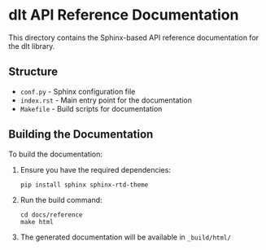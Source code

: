 # dlt API Reference Documentation

This directory contains the Sphinx-based API reference documentation for the dlt library.

## Structure

- `conf.py` - Sphinx configuration file
- `index.rst` - Main entry point for the documentation
- `Makefile` - Build scripts for documentation

## Building the Documentation

To build the documentation:

1. Ensure you have the required dependencies:
   ```
   pip install sphinx sphinx-rtd-theme
   ```

2. Run the build command:
   ```
   cd docs/reference
   make html
   ```

3. The generated documentation will be available in `_build/html/`
